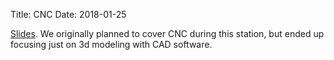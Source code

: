 Title: CNC
Date: 2018-01-25

[Slides](https://docs.google.com/presentation/d/1KaPI-IZki-OyklgAmb-uk6bZSJMnnm1ePOpcz_mHkUY/edit?usp=sharing). 
We originally planned to cover CNC during this station, but ended up focusing just on 3d modeling with CAD software.


